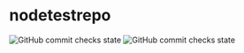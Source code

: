 # nodetestrepo
<img alt="GitHub commit checks state" src="https://img.shields.io/github/checks-status/Anubhav311/nodetestrepo/test1"> <img alt="GitHub commit checks state" src="https://img.shields.io/github/checks-status/Anubhav311/nodetestrepo/test1">

 


